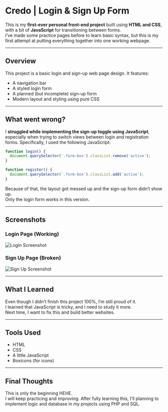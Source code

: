 # Credo | Login & Sign Up Form

This is my **first-ever personal front-end project** built using **HTML and CSS**, with a bit of **JavaScript** for transitioning between forms.  
I’ve made some practice pages before to learn basic syntax, but this is my first attempt at putting everything together into one working webpage.

---

## Overview

This project is a basic login and sign-up web page design. It features:
- A navigation bar
- A styled login form
- A planned (but incomplete) sign-up form
- Modern layout and styling using pure CSS

---

## What went wrong?

I **struggled while implementing the sign-up toggle using JavaScript**, especially when trying to switch views between login and registration forms. Specifically, I used the following JavaScript:

```js
function login() {
  document.querySelector('.form-box').classList.remove('active');
}

function register() {
  document.querySelector('.form-box').classList.add('active');
}

```

Because of that, the layout got messed up and the sign-up form didn’t show up.  
Only the login form works in this version.

---

## Screenshots

### Login Page (Working)  
![Login Screenshot](screenshots/login.png)

### Sign Up Page (Broken)  
![Sign Up Screenshot](screenshots/signup-error.png)

---

## What I Learned

Even though I didn’t finish this project 100%, I’m still proud of it.  
I learned that JavaScript is tricky, and I need to study it more.  
Next time, I want to fix this and build better websites.

---
 
## Tools Used

- HTML  
- CSS  
- A little JavaScript  
- Boxicons (for icons)

---

## Final Thoughts

This is only the beginning HEHE.  
I will keep practicing and improving. After fully learning this, I'll planning to implement logic and database in my projects using PHP and SQL.
